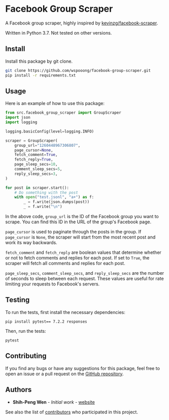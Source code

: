 # Facebook Group Scraper

A Facebook group scraper, highly inspired by [kevinzg/facebook-scraper](https://github.com/kevinzg/facebook-scraper).

Written in Python 3.7. Not tested on other versions.

## Install

Install this package by git clone.

```bash
git clone https://github.com/wspooong/facebook-group-scraper.git
pip install -r requirements.txt
```

## Usage

Here is an example of how to use this package:

```python
from src.facebook_group_scraper import GroupScraper
import json
import logging

logging.basicConfig(level=logging.INFO)

scraper = GroupScraper(
    group_url="1260448967306807",
    page_cursor=None,
    fetch_comment=True,
    fetch_reply=True,
    page_sleep_secs=10,
    comment_sleep_secs=5,
    reply_sleep_secs=3,
)

for post in scraper.start():
    # Do something with the post
    with open("test.jsonl", "a+") as f:
        _ = f.write(json.dumps(post))
        _ = f.write("\n")

```

In the above code, `group_url` is the ID of the Facebook group you want to scrape. You can find this ID in the URL of the group's Facebook page.

`page_cursor` is used to paginate through the posts in the group. If `page_cursor` is `None`, the scraper will start from the most recent post and work its way backwards.

`fetch_comment` and `fetch_reply` are boolean values that determine whether or not to fetch comments and replies for each post. If set to `True`, the scraper will fetch all comments and replies for each post.

`page_sleep_secs`, `comment_sleep_secs`, and `reply_sleep_secs` are the number of seconds to sleep between each request. These values are useful for rate limiting your requests to Facebook's servers.

## Testing

To run the tests, first install the necessary dependencies:

```
pip install pytest== 7.2.2 responses
```

Then, run the tests:

```
pytest
```

## Contributing

If you find any bugs or have any suggestions for this package, feel free to open an issue or a pull request on the [GitHub repository](https://github.com/wspooong/facebook-group-scraper/pulls).

## Authors

- **Shih-Peng Wen** - _Initial work_ - [website](https://wspooong.com)

See also the list of [contributors](https://github.com/your/project/contributors) who participated in this project.
